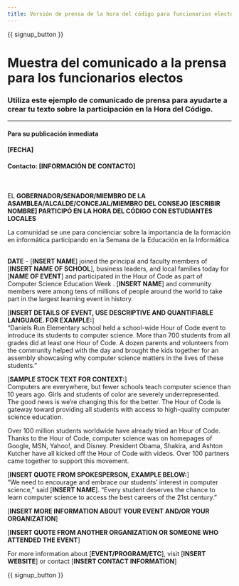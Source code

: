 ```yaml
---
title: Versión de prensa de la hora del código para funcionarios electos
---
```


{{ signup_button }}

# Muestra del comunicado a la prensa para los funcionarios electos

### Utiliza este ejemplo de comunicado de prensa para ayudarte a crear tu texto sobre la participación en la Hora del Código.

* * *

#### Para su publicación inmediata  


#### [FECHA]  


#### Contacto: [INFORMACIÓN DE CONTACTO]

<br />

EL **GOBERNADOR/SENADOR/MIEMBRO DE LA ASAMBLEA/ALCALDE/CONCEJAL/MIEMBRO DEL CONSEJO [ESCRIBIR NOMBRE] PARTICIPÓ EN LA HORA DEL CÓDIGO CON ESTUDIANTES LOCALES** <br />

La comunidad se une para concienciar sobre la importancia de la formación en informática participando en la Semana de la Educación en la Informática <br /> <br />

**DATE** - [**INSERT NAME**] joined the principal and faculty members of [**INSERT NAME OF SCHOOL**], business leaders, and local families today for [**NAME OF EVENT**] and participated in the Hour of Code as part of Computer Science Education Week . [**INSERT NAME**] and community members were among tens of millions of people around the world to take part in the largest learning event in history. <br />

[**INSERT DETAILS OF EVENT, USE DESCRIPTIVE AND QUANTIFIABLE LANGUAGE. FOR EXAMPLE:**]  
“Daniels Run Elementary school held a school-wide Hour of Code event to introduce its students to computer science. More than 700 students from all grades did at least one Hour of Code. A dozen parents and volunteers from the community helped with the day and brought the kids together for an assembly showcasing why computer science matters in the lives of these students.” <br />

[**SAMPLE STOCK TEXT FOR CONTEXT:**]  
Computers are everywhere, but fewer schools teach computer science than 10 years ago. Girls and students of color are severely underrepresented. The good news is we’re changing this for the better. The Hour of Code is gateway toward providing all students with access to high-quality computer science education. <br />

Over 100 million students worldwide have already tried an Hour of Code. Thanks to the Hour of Code, computer science was on homepages of Google, MSN, Yahoo!, and Disney. President Obama, Shakira, and Ashton Kutcher have all kicked off the Hour of Code with videos. Over 100 partners came together to support this movement. <br />

[**INSERT QUOTE FROM SPOKESPERSON, EXAMPLE BELOW:**]  
“We need to encourage and embrace our students’ interest in computer science,” said [**INSERT NAME**]. “Every student deserves the chance to learn computer science to access the best careers of the 21st century.” <br />

[**INSERT MORE INFORMATION ABOUT YOUR EVENT AND/OR YOUR ORGANIZATION**] <br />

[**INSERT QUOTE FROM ANOTHER ORGANIZATION OR SOMEONE WHO ATTENDED THE EVENT**] <br />

For more information about [**EVENT/PROGRAM/ETC**], visit [**INSERT WEBSITE**] or contact [**INSERT CONTACT INFORMATION**]

{{ signup_button }}